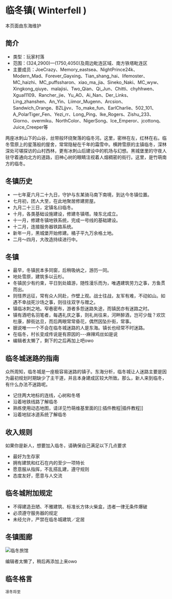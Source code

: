 # 临冬镇( Winterfell )

本页面由东海维护
##  简介 
* 类型：玩家村落
* 范围：(324,2900)—(1750,4050)及周边毗连区域、南方铁塔毗连区 
* 主要成员：JoeCrazy、Memory_eastsea、NightPrince24k、Modern_Mad、Forever_Gayxing、Tian_shang_hai、lifemoster、MC_haizhi、MC_puffssharon、xiao_ma_jia、Sineko_Naki、MC_wyw、Xingkong_qiuye、malajisi、Two_Qian、Qi_Jun、Chitti、chyhhwen、XguaI1109、Rancher_jie、Yu_AO、Ai_Nan、Der_Links、Ling_zhanshen、An_Yin、Liimor_Mugenn、Arcsion、Sandwich_Orange、BZLjjvv、To_make_fun、EarlCharlie、502_101、A_PolarTiger_Fen、Yezi_rr、Long_Ping、Ike_Rogers、Zishu_233、Giorno、overmiku、NorthColor、NigerSong、Ice_Emperor、jcottonq、Juice_Creeper等

两座冰刺山下的山谷，丝带般环绕聚落的临冬河。这里，密林在左，红林在右。临冬雪原上的星落般的屋舍，常常隐秘在千年的霜雪中。横跨雪原的主镇临冬，深林深处可堪探访的山村西林，更有冰刺山后建设中的机场与幻想。黑城堡里的守夜人驻守着通向北方的道路，旧神心树的眼睛注视着人烟稠密的街行。这里，是竹萌南方的临冬。

## 冬镇历史

  * 一七年夏六月二十九日，守护与东某骑马南下南境，到达今冬镇位置。
  * 七月初，团人大至，在此地聚居修建房屋。
  * 九月二十三日，定镇名曰临冬。
  * 十月，各类基础设施建设，修建冬镇塔。陵东北成立。
  * 十一月，修建冬镇地铁系统，完成一号线的基础建设。
  * 十二月，连接服务器铁路系统。
  * 新年一月，黑城堡开始修建。橘子平九万余格土地。
  * 二月～四月，大改造持续进行中。


## 冬镇

  * 最早，冬镇民本多同窗，后稍吸纳之，游历一同。
  * 地处雪原，建筑多以云杉。
  * 冬镇民少有约束，平日到处嬉游，随性漫乐而为，唯遇建筑劳力之事，方鱼贯而出。
  * 则怪界远征，常有众人同赴，作壁上观。战士往战，友军有难，不动如山。如遇不幸战死沙场之事，则往往双字与赠之。
  * 镇临冰刺之地。窄巷密布，游者多怨迷路失途，而镇民亦有迷路之时。
  * 镇有酒吧名羽笔者，每遇礼庆之事，则礼尚往来，河畔醉酒，岂可少哉？欢饮杜康，醉街达旦，而后两眼常常昏花，偶然因坠扑街，常事。
  * 据说唯一一个不会在临冬城迷路的人是东海。镇长也经常不时迷路。
  * 在临冬，村长变成传说是有原因的---麻辣鸡丝如是说
  * 编辑者太懒了，剩下的之后再加上吧owo


## 临冬城迷路的指南

众所周知，临冬城是一座极容易迷路的镇子。东海分析，临冬城让人迷路主要是因为最初规划时期缺少了主干道，并且本身建成区较大所致。那么，新人来到临冬，有什么办法不迷路呢。
  - 记住两大地标的连线，心树和冬塔
  - 沿着地铁线路了解临冬
  - 熟练使用动态地图，请详见竹萌维基里面的[[:插件教程|插件教程]]
  - 沿着地狱冰道系统了解临冬


## 收入规则    

如果你是新人，想要加入临冬，请确保自己满足以下几点要求
  - 最好为生存家
  - 拥有建筑和红石在内的至少一项特长
  - 愿意服从指挥，不乱搭乱建，遵守规则
  - 态度友好，愿意与人交流


## 临冬城附加规定

  - 不得建造丑陋、不雅建筑、标准长方体火柴盒，违者一律无条件爆破
  - 必须遵守服务器的规定
  - 未经允许，严禁在临冬城建筑／定居
  
      
## 冬镇图廊
<html><img src="https://i.loli.net/2018/04/21/5adb0721b8203.png"  alt="临冬旅馆" /></html>


编辑者太懒了，稍后再添加上来owo

##  临冬格言

``凛冬将至``

